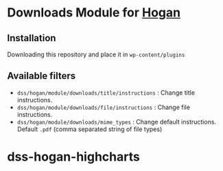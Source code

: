 # Downloads Module for [Hogan](https://github.com/dekodeinteraktiv/hogan-core)

## Installation
Downloading this repository and place it in `wp-content/plugins`

## Available filters
- `dss/hogan/module/downloads/title/instructions` : Change title instructions.
- `dss/hogan/module/downloads/file/instructions` : Change file instructions.
- `dss/hogan/module/downloads/mime_types` : Change default instructions. Default `.pdf` (comma separated string of file types)
# dss-hogan-highcharts
